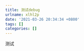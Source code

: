 ```yaml
---
title: 测试debug
urlname: xlhl2p
date: '2021-03-26 20:34:34 +0800'
tags: []
categories: []
---
```


测试
